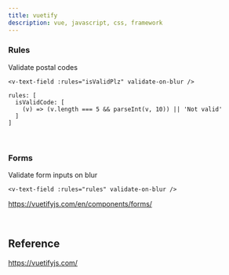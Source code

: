 ```yaml
---
title: vuetify
description: vue, javascript, css, framework
---
```


### Rules

Validate postal codes

```html[template]
<v-text-field :rules="isValidPlz" validate-on-blur />
```

```js[script]
rules: [
  isValidCode: [
    (v) => (v.length === 5 && parseInt(v, 10)) || 'Not valid'
  ]
]
```

<br />

### Forms

Validate form inputs on blur

```html[template]
<v-text-field :rules="rules" validate-on-blur />
```

https://vuetifyjs.com/en/components/forms/

<br />

## Reference

https://vuetifyjs.com/
